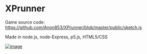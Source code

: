 # XPrunner
Game source code:   https://github.com/Anon853/XPrunner/blob/master/public/sketch.js

Made in node.js, node-Express, p5.js, HTML5/CSS  

[![image](https://i.postimg.cc/sDzvfymN/preview.jpg)](https://xprunner.com)  
